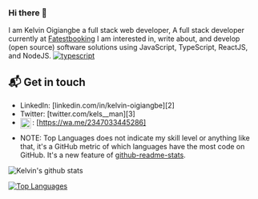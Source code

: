 ### Hi there 👋

<!--
**kelwaffi/kelwaffi** is a ✨ _special_ ✨ repository because its `README.md` (this file) appears on your GitHub profile.

Here are some ideas to get you started:

- 🔭 I’m currently working on ...
- 🌱 I’m currently learning ...
- 👯 I’m looking to collaborate on ...
- 🤔 I’m looking for help with ...
- 💬 Ask me about ...
- 📫 How to reach me: ...
- 😄 Pronouns: ...
- ⚡ Fun fact: ...
-->

I am Kelvin Oigiangbe a full stack web developer, A full stack developer currently at [Fatestbooking](https://linkedin.com/in/fastestbooking) 
I am interested in, write about, and develop (open source) software solutions
using JavaScript, TypeScript, ReactJS, and NodeJS.
[![typescript](https://img.shields.io/badge/TypeScript-Fan-FAC151.svg?logo=typescript&logoWidth=20)](https://github.com/kelwaffi)

## 📬 Get in touch
<!-- 
- Web: [natterstefan.me][1] -->
- LinkedIn: [linkedin.com/in/kelvin-oigiangbe][2]
- Twitter: [twitter.com/kels__man][3]
- <img align="left" alt="My contact" width="21px" src="https://image.flaticon.com/icons/png/512/124/124034.png" /> : [https://wa.me/2347033445286]



 * NOTE: Top Languages does not indicate my skill level or anything like that, it's a GitHub metric of which languages have the most code on GitHub. It's a new feature of [github-readme-stats](https://github.com/kelwaffi/github-readme-stats).


<img align="center" src="https://github-readme-stats.vercel.app/api?username=kelwaffi&show_icons=true&include_all_commits=true&theme=radical&title_color=FFC73E" alt="Kelvin's github stats" />

[![Top Languages](https://github-readme-stats.vercel.app/api/top-langs/?username=kelwaffi&theme=radical&title_color=FFC73E)](https://github.com/kelwaffi/github-readme-stats)

